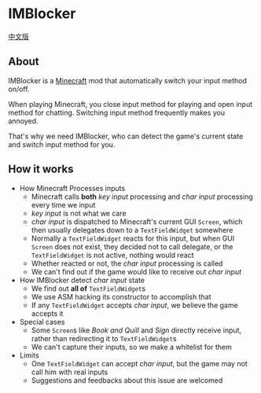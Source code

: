 # IMBlocker

[中文版](https://github.com/reserveword/IMBlocker/blob/master/README.md)

## About

IMBlocker is a [Minecraft](https://minecraft.net/) mod that automatically switch your input method on/off.

When playing Minecraft, you close input method for playing and open input method for chatting. Switching input method frequently makes you annoyed.

That's why we need IMBlocker, who can detect the game's current state and switch input method for you.

## How it works

- How Minecraft Processes inputs
    - Minecraft calls **both** *key input* processing and *char input* processing every time we input
    - *key input* is not what we care
    - *char input* is dispatched to Minecraft's current GUI `Screen`, which then usually delegates down to a `TextFieldWidget` somewhere
    - Normally a `TextFieldWidget` reacts for this input, but when GUI `Screen` does not exist, they decided not to call delegate, or the `TextFieldWidget` is not active, nothing would react
    - Whether reacted or not, the *char input* processing is called
    - We can't find out if the game would like to receive out *char input*
- How IMBlocker detect *char input* state
    - We find out **all of** `TextFieldWidget`s
    - We use ASM hacking its constructor to accomplish that
    - If any `TextFieldWidget` accepts *char input*, we believe the game accepts it
- Special cases
    - Some `Screen`s like *Book and Quill* and *Sign* directly receive input, rather than redirecting it to `TextFieldWidget`s
    - We can't capture their inputs, so we make a whitelist for them
- Limits
    - One `TextFieldWidget` can accept *char input*, but the game may not call him with real inputs
    - Suggestions and feedbacks about this issue are welcomed